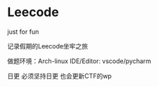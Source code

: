 # Leecode
just for fun

记录假期的Leecode坐牢之旅

做题环境：Arch-linux
IDE/Editor: vscode/pycharm

日更  必须坚持日更  也会更新CTF的wp
